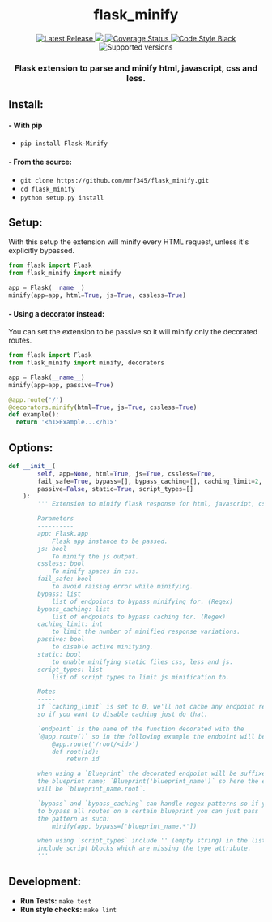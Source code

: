 <h1 align='center'> flask_minify </h1>
<p align='center'>
<a href='https://pypi.org/project/Flask-Minify/'>
    <img src='https://img.shields.io/github/v/tag/mrf345/flask_minify' alt='Latest Release' />
</a>
<a href='https://github.com/mrf345/flask_minify/actions/workflows/ci.yml'>
  <img src='https://github.com/mrf345/flask_minify/workflows/CI/badge.svg'>
</a>
<a href='https://coveralls.io/github/mrf345/flask_minify?branch=master'>
  <img src='https://coveralls.io/repos/github/mrf345/flask_minify/badge.svg?branch=master' alt='Coverage Status' />
</a>
<a href='https://github.com/psf/black'>
    <img src='https://img.shields.io/badge/code%20style-black-000000.svg' alt='Code Style Black' />
</a>
<br />
<img src='https://img.shields.io/pypi/pyversions/flask_minify' alt='Supported versions' />
<br />
</p>

<h3 align='center'>Flask extension to parse and minify html, javascript, css and less.</h3>

## Install:

#### - With pip

- `pip install Flask-Minify`

#### - From the source:

- `git clone https://github.com/mrf345/flask_minify.git`
- `cd flask_minify`
- `python setup.py install`

## Setup:

With this setup the extension will minify every HTML request, unless it's explicitly bypassed.

```python
from flask import Flask
from flask_minify import minify

app = Flask(__name__)
minify(app=app, html=True, js=True, cssless=True)
```

#### - Using a decorator instead:

You can set the extension to be passive so it will minify only the decorated routes.

```python
from flask import Flask
from flask_minify import minify, decorators

app = Flask(__name__)
minify(app=app, passive=True)

@app.route('/')
@decorators.minify(html=True, js=True, cssless=True)
def example():
  return '<h1>Example...</h1>'
```

## Options:

```python
def __init__(
        self, app=None, html=True, js=True, cssless=True,
        fail_safe=True, bypass=[], bypass_caching=[], caching_limit=2,
        passive=False, static=True, script_types=[]
    ):
        ''' Extension to minify flask response for html, javascript, css and less.

        Parameters
        ----------
        app: Flask.app
            Flask app instance to be passed.
        js: bool
            To minify the js output.
        cssless: bool
            To minify spaces in css.
        fail_safe: bool
            to avoid raising error while minifying.
        bypass: list
            list of endpoints to bypass minifying for. (Regex)
        bypass_caching: list
            list of endpoints to bypass caching for. (Regex)
        caching_limit: int
            to limit the number of minified response variations.
        passive: bool
            to disable active minifying.
        static: bool
            to enable minifying static files css, less and js.
        script_types: list
            list of script types to limit js minification to.

        Notes
        -----
        if `caching_limit` is set to 0, we'll not cache any endpoint responses,
        so if you want to disable caching just do that.

        `endpoint` is the name of the function decorated with the
        `@app.route()` so in the following example the endpoint will be `root`:
            @app.route('/root/<id>')
            def root(id):
                return id

        when using a `Blueprint` the decorated endpoint will be suffixed with
        the blueprint name; `Blueprint('blueprint_name')` so here the endpoint
        will be `blueprint_name.root`.

        `bypass` and `bypass_caching` can handle regex patterns so if you want
        to bypass all routes on a certain blueprint you can just pass
        the pattern as such:
            minify(app, bypass=['blueprint_name.*'])

        when using `script_types` include '' (empty string) in the list to
        include script blocks which are missing the type attribute.
        '''
```

## Development:

- **Run Tests:** `make test`
- **Run style checks:** `make lint`
